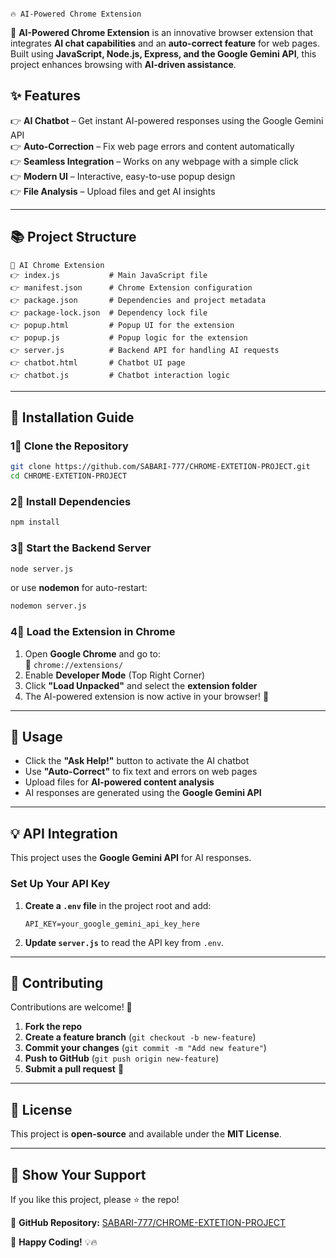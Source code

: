                                                                              🔥 AI-Powered Chrome Extension



🚀 **AI-Powered Chrome Extension** is an innovative browser extension that integrates **AI chat capabilities** and an **auto-correct feature** for web pages. Built using **JavaScript, Node.js, Express, and the Google Gemini API**, this project enhances browsing with **AI-driven assistance**.

## ✨ Features  
👉 **AI Chatbot** – Get instant AI-powered responses using the Google Gemini API  
👉 **Auto-Correction** – Fix web page errors and content automatically  
👉 **Seamless Integration** – Works on any webpage with a simple click  
👉 **Modern UI** – Interactive, easy-to-use popup design  
👉 **File Analysis** – Upload files and get AI insights  

---

## 📚 Project Structure  

```
📆 AI Chrome Extension
👉 index.js           # Main JavaScript file
👉 manifest.json      # Chrome Extension configuration
👉 package.json       # Dependencies and project metadata
👉 package-lock.json  # Dependency lock file
👉 popup.html         # Popup UI for the extension
👉 popup.js           # Popup logic for the extension
👉 server.js          # Backend API for handling AI requests
👉 chatbot.html       # Chatbot UI page
👉 chatbot.js         # Chatbot interaction logic
```

---

## 🚀 Installation Guide  

### **1⃣ Clone the Repository**
```sh
git clone https://github.com/SABARI-777/CHROME-EXTETION-PROJECT.git
cd CHROME-EXTETION-PROJECT
```

### **2⃣ Install Dependencies**
```sh
npm install
```

### **3⃣ Start the Backend Server**
```sh
node server.js
```
or use **nodemon** for auto-restart:
```sh
nodemon server.js
```

### **4⃣ Load the Extension in Chrome**
1. Open **Google Chrome** and go to:  
   🔗 `chrome://extensions/`
2. Enable **Developer Mode** (Top Right Corner)
3. Click **"Load Unpacked"** and select the **extension folder**
4. The AI-powered extension is now active in your browser! 🎉

---

## 🎯 Usage  

- Click the **"Ask Help!"** button to activate the AI chatbot  
- Use **"Auto-Correct"** to fix text and errors on web pages  
- Upload files for **AI-powered content analysis**  
- AI responses are generated using the **Google Gemini API**  

---

## 💡 API Integration  

This project uses the **Google Gemini API** for AI responses.  

### **Set Up Your API Key**
1. **Create a `.env` file** in the project root and add:  
   ```env
   API_KEY=your_google_gemini_api_key_here
   ```
2. **Update `server.js`** to read the API key from `.env`.

---

## 🤝 Contributing  

Contributions are welcome! 🎯  

1. **Fork the repo**  
2. **Create a feature branch** (`git checkout -b new-feature`)  
3. **Commit your changes** (`git commit -m "Add new feature"`)  
4. **Push to GitHub** (`git push origin new-feature`)  
5. **Submit a pull request** 🚀  

---

## 📜 License  

This project is **open-source** and available under the **MIT License**.

---

## 🌟 Show Your Support  

If you like this project, please ⭐ the repo!  

🔗 **GitHub Repository:** [SABARI-777/CHROME-EXTETION-PROJECT](https://github.com/SABARI-777/CHROME-EXTETION-PROJECT)

🚀 **Happy Coding!** 💡🔥  

